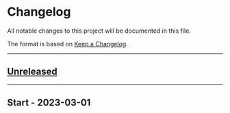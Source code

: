 # Changelog

All notable changes to this project will be documented in this file.

The format is based on [Keep a Changelog](https://keepachangelog.com/en/1.0.0/).

---

## [Unreleased](https://github.com/rodekruis/wp-theme-fiveten/compare/main...main)

---

## Start - 2023-03-01
